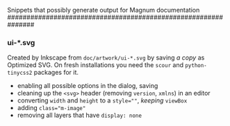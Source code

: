 Snippets that possibly generate output for Magnum documentation
###############################################################

### ui-*.svg

Created by Inkscape from `doc/artwork/ui-*.svg` by saving *a copy* as Optimized
SVG. On fresh installations you need the `scour` and `python-tinycss2` packages
for it.

-   enabling all possible options in the dialog, saving
-   cleaning up the `<svg>` header (removing `version`, `xmlns`) in an editor
-   converting `width` and `height` to a `style=""`, *keeping* `viewBox`
-   adding `class="m-image"`
-   removing all layers that have `display: none`
